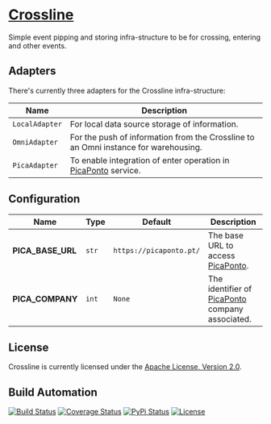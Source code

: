 # [Crossline](http://crossline.hive.pt)

Simple event pipping and storing infra-structure to be for crossing, entering and other events.

## Adapters

There's currently three adapters for the Crossline infra-structure:

| Name           | Description                                                                            |
| -------------- | -------------------------------------------------------------------------------------- |
| `LocalAdapter` | For local data source storage of information.                                          |
| `OmniAdapter`  | For the push of information from the Crossline to an Omni instance for warehousing.    |
| `PicaAdapter`  | To enable integration of enter operation in [PicaPonto](https://picaponto.pt) service. |

## Configuration

| Name              | Type  | Default                 | Description                                                             |
| ----------------- | ----- | ----------------------- | ----------------------------------------------------------------------- |
| **PICA_BASE_URL** | `str` | `https://picaponto.pt/` | The base URL to access [PicaPonto](https://picaponto.pt).               |
| **PICA_COMPANY**  | `int` | `None`                  | The identifier of [PicaPonto](https://picaponto.pt) company associated. |

## License

Crossline is currently licensed under the [Apache License, Version 2.0](http://www.apache.org/licenses/).

## Build Automation

[![Build Status](https://app.travis-ci.com/hivesolutions/crossline.svg?branch=master)](https://travis-ci.com/github/hivesolutions/crossline)
[![Coverage Status](https://coveralls.io/repos/hivesolutions/crossline/badge.svg?branch=master)](https://coveralls.io/r/hivesolutions/crossline?branch=master)
[![PyPi Status](https://img.shields.io/pypi/v/crossline.svg)](https://pypi.python.org/pypi/crossline)
[![License](https://img.shields.io/badge/license-Apache%202.0-blue.svg)](https://www.apache.org/licenses/)
